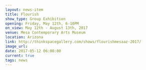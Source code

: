 ```yaml
---
layout: news-item
title: Flourish 
show_type: Group Exhibition
opening: Friday, May 12th, 6-10PM
on_view: May 12th - August 13th, 2017
venue: Mesa Contemporary Arts Museum
location: Arizona
link: http://thinkspacegallery.com/shows/flourishmesaaz-2017/
image_url:
date: 2017-05-12 06:00:00
current: true
tags: news
---
```

